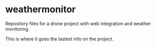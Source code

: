 # weathermonitor
Repository files for a drone project with web integration and weather monitoring.

This is where it goes the lastest info on the project.
